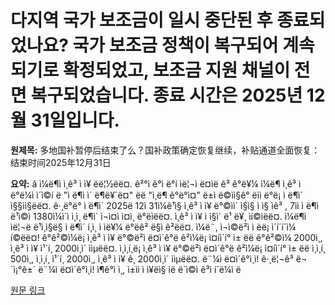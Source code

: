 # 다지역 국가 보조금이 일시 중단된 후 종료되었나요? 국가 보조금 정책이 복구되어 계속되기로 확정되었고, 보조금 지원 채널이 전면 복구되었습니다. 종료 시간은 2025년 12월 31일입니다.

**원제목:** 多地国补暂停后结束了么？国补政策确定恢复继续，补贴通道全面恢复：结束时间2025年12月31日

**요약:** ã
ì¼ë¶ì ì¸ê³ ì ì¥ ëë¦½ëë¤. ê²°ì ê°ì ë°í
ìë¦¬ì ë¤ìë ê³ ê°ë¥¼ ì¼ë¶ ì¸ê³ ì ë°ë¼ì ì´ì©í  ë "ì ë¶ì ì´ ë¶ë¥´ë¤" ëë "ì¸ë¶ ê°ë°ì¤" ë±ì ë©ìì§ê° ëìì ë°ë¡ ì ë¶ì´ ì§§ìì§ëë¤. ê·¸ë°ë° ì ë¶ì´ 2025ë 12ì 31ì¼ê¹ì§ ì¸ê³ ì ì¥ ë°©ìì´ ì§ì§ ì ì§ ìê³ , 7ìì ì ë¶ì ë¹ì©ì 1380ì¼ì´ì ì¸ì¸ ë¶ì´ ì¬ì¤ì ì¤ì¸ ë°ëìëë¤. ì¸ê³ ì ì¥ ì ì§ì´ ë¹ ë¥¸ ìí©ìëë¤. ì¼ë¶ì ìë¦¬ë ë¹ì¸ì§ë§ ì ë¶ì´ í¸ì¸ ì ìë¥¼ ë°ëê² ë§ì ê²ëë¤.
ì¼ë¨, ì¬ì©ë²ì ì ëë¡ ì´í´í´ì¼ í©ëë¤! ê°ê²©ì¼ë¡ ì¸ê³ ì ì¥ ë°©ë²ì ë¤ì´ê°ë ê²ì¼ë¡ ì¤íì´í° ì± ëë ê°ê²©ì¼ 2000ì¸, ì¸ê³ ì ì¥ ì¹´í¸ 2000ì¸ì´ ììµëë¤. ì¸ì¸í¸ë¡ ì¸ê³ ì ì¥ ë°©ë²ì ë¤ì´ê°ë ê²ì¼ë¡ ì¤íì´í° ì± ëë ì¸ì¸í¸ 500ì¸, ì¸ì¸í¸ ì¹´í¸ 2000ì¸, ì¸ê³ ì ì¥ ê¸ 2000ì¸ì´ ììµëë¤.
ë¨¼ì  ë¤ì´ê°ì¸ì! ê·¸ë¦¬ê³  ë¬´ì¡°ê±´ ë¨¼ì  ë¤ì´ê°ì¸ì!
ì¶ê°ì ì¸, ì±ìì ì ì¥ëì§ ìë ë´ì©ì ê³ì í´ë¼ì ë

[원문 링크](https://www.admin5.com/article/20250717/1049125.shtml)
